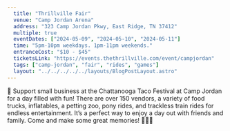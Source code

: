 ```yaml
---
  title: "Thrillville Fair"
  venue: "Camp Jordan Arena"
  address: "323 Camp Jordan Pkwy, East Ridge, TN 37412"
  multiple: true
  eventDates: ["2024-05-09", "2024-05-10", "2024-05-11"]
  time: "5pm-10pm weekdays. 1pm-11pm weekends."
  entranceCost: "$10 - $45"
  ticketsLink: "https://events.thethrillville.com/event/campjordan"
  tags: ["camp-jordan", "fair", "rides", "games"]
  layout: "../../../../../layouts/BlogPostLayout.astro"
---
```


🌮 Support small business at the Chattanooga Taco Festival at Camp Jordan for a day filled with fun! There are over 150 vendors, a variety of food trucks, inflatables, a petting zoo, pony rides, and trackless train rides for endless entertainment. It’s a perfect way to enjoy a day out with friends and family. Come and make some great memories! 🎈🚂🐴